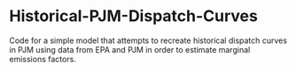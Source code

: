 # Historical-PJM-Dispatch-Curves
Code for a simple model that attempts to recreate historical dispatch curves in PJM using data from EPA and PJM in order to estimate marginal emissions factors. 
